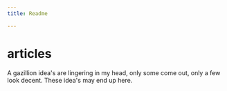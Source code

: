 ```yaml
---
title: Readme

---
```


# articles
A gazillion idea's are lingering in my head, only some come out, only a few look decent.  These idea's may end up here.
